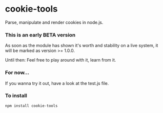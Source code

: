 # cookie-tools

Parse, manipulate and render cookies in node.js.

### This is an early BETA version

As soon as the module has shown it's worth and stability on a live system, it will be marked as version >= 1.0.0.

Until then: Feel free to play around with it, learn from it.

### For now…
If you wanna try it out, have a look at the test.js file.

### To install

	npm install cookie-tools

